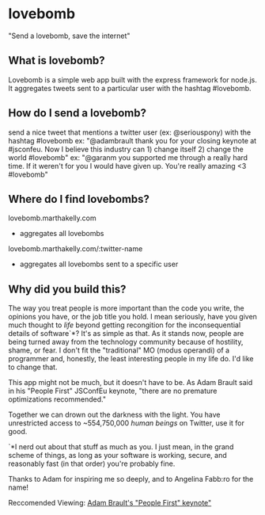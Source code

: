 lovebomb
========
"Send a lovebomb, save the internet"

## What is lovebomb?
Lovebomb is a simple web app built with the express framework for node.js. It aggregates tweets sent to a particular user with the hashtag #lovebomb.

## How do I send a lovebomb?
send a nice tweet that mentions a twitter user (ex: @seriouspony) with the hashtag #lovebomb
ex: "@adambrault thank you for your closing keynote at #jsconfeu. Now I believe this industry can 1) change itself 2) change the world #lovebomb"
ex: "@garanm you supported me through a really hard time. If it weren't for you I would have given up. You're really amazing <3 #lovebomb"

## Where do I find lovebombs?
lovebomb.marthakelly.com
* aggregates all lovebombs

lovebomb.marthakelly.com/:twitter-name
* aggregates all lovebombs sent to a specific user

## Why did you build this?

The way you treat people is more important than the code you write, the opinions you have, or the job title you hold. I mean seriously, have you given much thought to *life* beyond getting recongition for the inconsequential details of software`*? It's as simple as that. As it stands now, people are being turned away from the technology community because of hostility, shame, or fear. I don't fit the "traditional" MO (modus operandi) of a programmer and, honestly, the least interesting people in my life do. I'd like to change that.

This app might not be much, but it doesn't have to be. As Adam Brault said in his "People First" JSConfEu keynote, "there are no premature optimizations recommended."

Together we can drown out the darkness with the light. You have unrestricted access to ~554,750,000 *human beings* on Twitter, use it for good.

`*I nerd out about that stuff as much as you. I just mean, in the grand scheme of things, as long as your software is working, secure, and reasonably fast (in that order) you're probably fine.

Thanks to Adam for inspiring me so deeply, and to Angelina Fabb:ro for the name!

Reccomended Viewing:
[Adam Brault's "People First" keynote"](https://speakerdeck.com/adambrault/people-first-with-notes)
